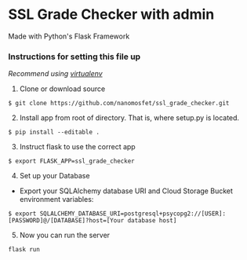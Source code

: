 # SSL Grade Checker with admin
Made with Python's Flask Framework
### Instructions for setting this file up

*Recommend using [virtualenv](https://virtualenv.pypa.io)*

1. Clone or download source
```
$ git clone https://github.com/nanomosfet/ssl_grade_checker.git
```
2. Install app from root of directory. That is, where setup.py is located.
```
$ pip install --editable .
```
3. Instruct flask to use the correct app
```
$ export FLASK_APP=ssl_grade_checker
```
4. Set up your Database

* Export your SQLAlchemy database URI and Cloud Storage Bucket environment variables:
```
$ export SQLALCHEMY_DATABASE_URI=postgresql+psycopg2://[USER]:[PASSWORD]@/[DATABASE]?host=[Your database host]
```
5. Now you can run the server
```
flask run
```
